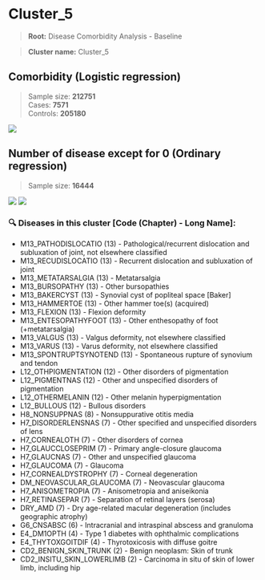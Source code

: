 # Cluster_5

> **Root:** Disease Comorbidity Analysis - Baseline

> **Cluster name:** Cluster_5  

## Comorbidity (Logistic regression)
> Sample size: **212751**  
> Cases: **7571**  
> Controls: **205180**
<img src="/Cluster/Figures/Incidence/LG/Cluster_5.png" />
<CsvTable src="/Cluster/Data/Incidence/LG/LG_Cluster_5.csv" label="🔍 View full results" />

## Number of disease except for 0 (Ordinary regression)
> Sample size: **16444**
<img src="/Cluster/Figures/Incidence/Histogram/Cluster_5_in.png" />
<CsvTable src="/Cluster/Data/Incidence/Histogram/Cluster_5_in.csv" label="🔍 View full results" />

<img src="/Cluster/Figures/Incidence/ORD/Cluster_5.png" />
<CsvTable src="/Cluster/Data/Incidence/ORD/ORD_Cluster_5.csv" label="🔍 View full results" />

### 🔍 Diseases in this cluster [Code (Chapter) - Long Name]:
- M13_PATHODISLOCATIO (13) - Pathological/recurrent dislocation and subluxation of joint, not elsewhere classified
- M13_RECUDISLOCATIO (13) - Recurrent dislocation and subluxation of joint
- M13_METATARSALGIA (13) - Metatarsalgia
- M13_BURSOPATHY (13) - Other bursopathies
- M13_BAKERCYST (13) - Synovial cyst of popliteal space [Baker]
- M13_HAMMERTOE (13) - Other hammer toe(s) (acquired)
- M13_FLEXION (13) - Flexion deformity
- M13_ENTESOPATHYFOOT (13) - Other enthesopathy of foot (+metatarsalgia)
- M13_VALGUS (13) - Valgus deformity, not elsewhere classified
- M13_VARUS (13) - Varus deformity, not elsewhere classified
- M13_SPONTRUPTSYNOTEND (13) - Spontaneous rupture of synovium and tendon
- L12_OTHPIGMENTATION (12) - Other disorders of pigmentation
- L12_PIGMENTNAS (12) - Other and unspecified disorders of pigmentation
- L12_OTHERMELANIN (12) - Other melanin hyperpigmentation
- L12_BULLOUS (12) - Bullous disorders
- H8_NONSUPPNAS (8) - Nonsuppurative otitis media
- H7_DISORDERLENSNAS (7) - Other specified and unspecified disorders of lens
- H7_CORNEALOTH (7) - Other disorders of cornea
- H7_GLAUCCLOSEPRIM (7) - Primary angle-closure glaucoma
- H7_GLAUCNAS (7) - Other and unspecified glaucoma
- H7_GLAUCOMA (7) - Glaucoma
- H7_CORNEALDYSTROPHY (7) - Corneal degeneration
- DM_NEOVASCULAR_GLAUCOMA (7) - Neovascular glaucoma
- H7_ANISOMETROPIA (7) - Anisometropia and aniseikonia
- H7_RETINASEPAR (7) - Separation of retinal layers (serosa)
- DRY_AMD (7) - Dry age-related macular degeneration (includes geographic atrophy)
- G6_CNSABSC (6) - Intracranial and intraspinal abscess and granuloma
- E4_DM1OPTH (4) - Type 1 diabetes with ophthalmic complications
- E4_THYTOXGOITDIF (4) - Thyrotoxicosis with diffuse goitre
- CD2_BENIGN_SKIN_TRUNK (2) - Benign neoplasm: Skin of trunk
- CD2_INSITU_SKIN_LOWERLIMB (2) - Carcinoma in situ of skin of lower limb, including hip
